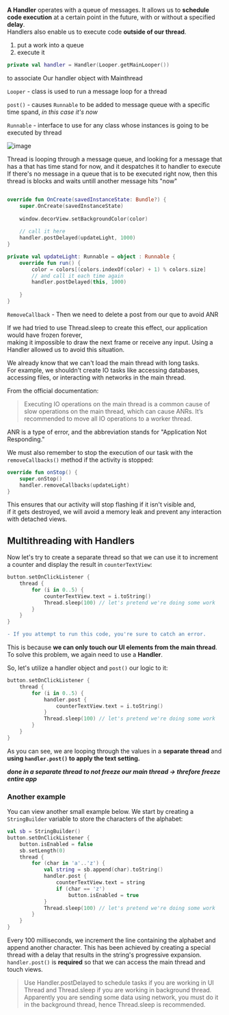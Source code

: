 **A Handler** operates with a queue of messages. It allows us to **schedule code execution** at a certain point in the future, with or without a specified **delay**.  
Handlers also enable us to execute code **outside of our thread**.  
1. put a work into a queue  
2. execute it


```kotlin
private val handler = Handler(Looper.getMainLooper())
```
to associate Our handler object with Mainthread

`Looper` - class is used to run a message loop for a thread

`post()` - causes `Runnable` to be added to message queue with a specific time spand, _in this case it's now_

`Runnable` - interface to use for any class whose instances is going to be executed by thread

![image](https://user-images.githubusercontent.com/63263301/203981052-43b57db0-23be-4333-9345-b00e0d697097.png)

Thread is looping through a message queue, and looking for a message that has a that has time stand for now, and it despatches it to handler to execute  
If there's no message in a queue that is to be executed right now, then this thread is blocks and waits untill another message hits "now"

```kotlin

override fun OnCreate(savedInstanceState: Bundle?) {
    super.OnCreate(savedInstanceState)
    
    window.decorView.setBackgroundColor(color)
    
    // call it here
    handler.postDelayed(updateLight, 1000)
}

private val updateLight: Runnable = object : Runnable {
    override fun run() {
        color = colors[(colors.indexOf(color) + 1) % colors.size]
        // and call it each time again
        handler.postDelayed(this, 1000)
        
    }
}

```

`RemoveCallback` - Then we need to delete a post from our que to avoid ANR

If we had tried to use Thread.sleep to create this effect, our application would have frozen forever,  
making it impossible to draw the next frame or receive any input. Using a Handler allowed us to avoid this situation.

We already know that we can't load the main thread with long tasks.  
For example, we shouldn't create IO tasks like accessing databases, accessing files, or interacting with networks in the main thread.

From the official documentation:

> Executing IO operations on the main thread is a common cause of slow operations on the main thread, which can cause ANRs. 
> It’s recommended to move all IO operations to a worker thread.

ANR is a type of error, and the abbreviation stands for "Application Not Responding."

We must also remember to stop the execution of our task with the `removeCallbacks()` method if the activity is stopped:

```kotlin
override fun onStop() {
    super.onStop()
    handler.removeCallbacks(updateLight)
}
```
This ensures that our activity will stop flashing if it isn't visible and,  
if it gets destroyed, we will avoid a memory leak and prevent any interaction with detached views.  

## Multithreading with Handlers

Now let's try to create a separate thread so that we can use it to increment a counter and display the result in `counterTextView`:

```kotlin
button.setOnClickListener {
    thread {
        for (i in 0..5) {
            counterTextView.text = i.toString()
            Thread.sleep(100) // let's pretend we're doing some work
        }
    }
}
```

```diff
- If you attempt to run this code, you're sure to catch an error.
```
This is because **we can only touch our UI elements from the main thread**. To solve this problem, we again need to use a **Handler**.

So, let's utilize a handler object and `post()` our logic to it:
```kotlin
button.setOnClickListener {
    thread {
        for (i in 0..5) {
            handler.post {
                counterTextView.text = i.toString()
            }
            Thread.sleep(100) // let's pretend we're doing some work
        }
    }
}
```
As you can see, we are looping through the values in a **separate thread** and **using `handler.post()` to apply the text setting.**

_**done in a separate thread to not freeze our main thread -> threfore freeze entire app**_

### Another example

You can view another small example below. We start by creating a `StringBuilder` variable to store the characters of the alphabet:

```kotlin
val sb = StringBuilder()
button.setOnClickListener {
    button.isEnabled = false
    sb.setLength(0)
    thread {
        for (char in 'a'..'z') {
            val string = sb.append(char).toString()
            handler.post {
                counterTextView.text = string
                if (char == 'z')
                    button.isEnabled = true
            }
            Thread.sleep(100) // let's pretend we're doing some work
        }
    }
}
```

Every 100 milliseconds, we increment the line containing the alphabet and append another character. This has been achieved by creating a special thread with a delay that results in the string's progressive expansion. `handler.post()` is **required** so that we can access the main thread and touch views.

> Use Handler.postDelayed to schedule tasks if you are working in UI Thread and Thread.sleep if you are working in background thread.
> Apparently you are sending some data using network, you must do it in the background thread, hence Thread.sleep is recommended.

